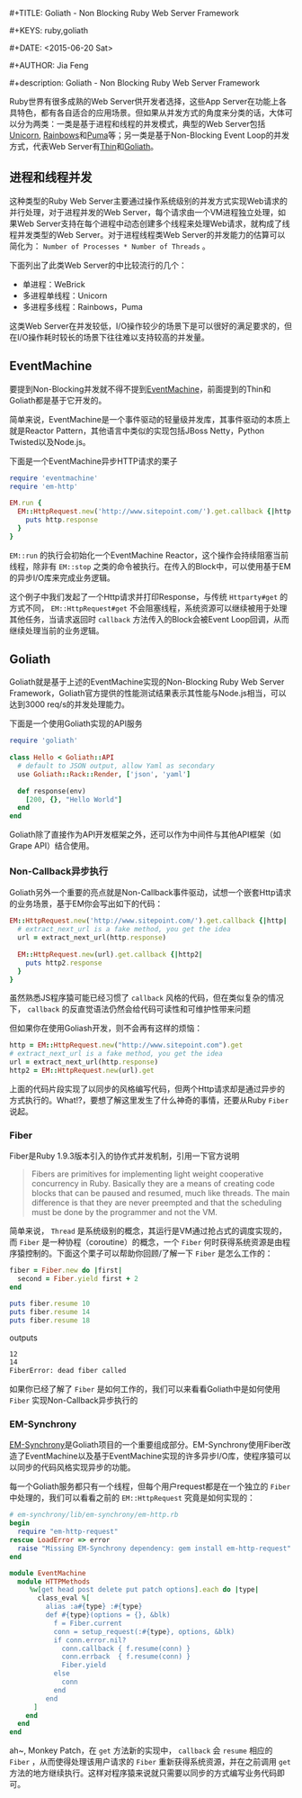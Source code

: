  #+TITLE: Goliath - Non Blocking Ruby Web Server Framework

 #+KEYS: ruby,goliath

 #+DATE: <2015-06-20 Sat>

 #+AUTHOR: Jia Feng
 
 #+description: Goliath - Non Blocking Ruby Web Server Framework

Ruby世界有很多成熟的Web Server供开发者选择，这些App Server在功能上各具特色，都有各自适合的应用场景。但如果从并发方式的角度来分类的话，大体可以分为两类：一类是基于进程和线程的并发模式，典型的Web Server包括[Unicorn](https://rubygems.org/gems/unicorn), [Rainbows](https://rubygems.org/gems/rainbows)和[Puma](https://rubygems.org/gems/puma)等；另一类是基于Non-Blocking Event Loop的并发方式，代表Web Server有[Thin](https://rubygems.org/gems/thin)和[Goliath](https://rubygems.org/gems/goliath)。

## 进程和线程并发

这种类型的Ruby Web Server主要通过操作系统级别的并发方式实现Web请求的并行处理，对于进程并发的Web Server，每个请求由一个VM进程独立处理，如果Web Server支持在每个进程中动态创建多个线程来处理Web请求，就构成了线程并发类型的Web Server。对于进程线程类Web Server的并发能力的估算可以简化为： `Number of Processes * Number of Threads` 。

下面列出了此类Web Server的中比较流行的几个：

*  单进程：WeBrick
*  多进程单线程：Unicorn
*  多进程多线程：Rainbows，Puma

这类Web Server在并发较低，I/O操作较少的场景下是可以很好的满足要求的，但在I/O操作耗时较长的场景下往往难以支持较高的并发量。

## EventMachine

要提到Non-Blocking并发就不得不提到[EventMachine](https://github.com/eventmachine/eventmachine)，前面提到的Thin和Goliath都是基于它开发的。

简单来说，EventMachine是一个事件驱动的轻量级并发库，其事件驱动的本质上就是Reactor Pattern，其他语言中类似的实现包括JBoss Netty，Python Twisted以及Node.js。

下面是一个EventMachine异步HTTP请求的栗子

```ruby
require 'eventmachine'
require 'em-http'
 
EM.run {
  EM::HttpRequest.new('http://www.sitepoint.com/').get.callback {|http|
    puts http.response
  }
}
```

`EM::run` 的执行会初始化一个EventMachine Reactor，这个操作会持续阻塞当前线程，除非有 `EM::stop` 之类的命令被执行。在传入的Block中，可以使用基于EM的异步I/O库来完成业务逻辑。

这个例子中我们发起了一个Http请求并打印Response，与传统 `Httparty#get` 的方式不同， `EM::HttpRequest#get` 不会阻塞线程，系统资源可以继续被用于处理其他任务，当请求返回时 `callback` 方法传入的Block会被Event Loop回调，从而继续处理当前的业务逻辑。

## Goliath

Goliath就是基于上述的EventMachine实现的Non-Blocking Ruby Web Server Framework，Goliath官方提供的性能测试结果表示其性能与Node.js相当，可以达到3000 req/s的并发处理能力。

下面是一个使用Goliath实现的API服务

```ruby
require 'goliath'
 
class Hello < Goliath::API
  # default to JSON output, allow Yaml as secondary
  use Goliath::Rack::Render, ['json', 'yaml']
 
  def response(env)
    [200, {}, "Hello World"]
  end
end
```

Goliath除了直接作为API开发框架之外，还可以作为中间件与其他API框架（如Grape API）结合使用。

### Non-Callback异步执行

Goliath另外一个重要的亮点就是Non-Callback事件驱动，试想一个嵌套Http请求的业务场景，基于EM你会写出如下的代码：

```ruby
EM::HttpRequest.new('http://www.sitepoint.com/').get.callback {|http|
  # extract_next_url is a fake method, you get the idea
  url = extract_next_url(http.response)
 
  EM::HttpRequest.new(url).get.callback {|http2|
    puts http2.response
  }
}
```

虽然熟悉JS程序猿可能已经习惯了 `callback` 风格的代码，但在类似复杂的情况下， `callback` 的反直觉语法仍然会给代码可读性和可维护性带来问题

但如果你在使用Goliash开发，则不会再有这样的烦恼：

```ruby
http = EM::HttpRequest.new("http://www.sitepoint.com").get
# extract_next_url is a fake method, you get the idea
url = extract_next_url(http.response)
http2 = EM::HttpRequest.new(url).get
```

上面的代码片段实现了以同步的风格编写代码，但两个Http请求却是通过异步的方式执行的。What!?，要想了解这里发生了什么神奇的事情，还要从Ruby `Fiber` 说起。

### Fiber

Fiber是Ruby 1.9.3版本引入的协作式并发机制，引用一下官方说明

> Fibers are primitives for implementing light weight cooperative concurrency in Ruby. Basically they are a means of creating code blocks that can be paused and resumed, much like threads. The main difference is that they are never preempted and that the scheduling must be done by the programmer and not the VM.

简单来说， `Thread` 是系统级别的概念，其运行是VM通过抢占式的调度实现的，而 `Fiber` 是一种协程（coroutine）的概念，一个 `Fiber` 何时获得系统资源是由程序猿控制的。下面这个栗子可以帮助你回顾/了解一下 `Fiber` 是怎么工作的：

```ruby
fiber = Fiber.new do |first|
  second = Fiber.yield first + 2
end

puts fiber.resume 10
puts fiber.resume 14
puts fiber.resume 18
```

outputs

```sh
12
14
FiberError: dead fiber called
```

如果你已经了解了 `Fiber` 是如何工作的，我们可以来看看Goliath中是如何使用 `Fiber` 实现Non-Callback异步执行的

### EM-Synchrony

[EM-Synchrony](https://github.com/igrigorik/em-synchrony)是Goliath项目的一个重要组成部分。EM-Synchrony使用Fiber改造了EventMachine以及基于EventMachine实现的许多异步I/O库，使程序猿可以以同步的代码风格实现异步的功能。

每一个Goliath服务都只有一个线程，但每个用户request都是在一个独立的 `Fiber` 中处理的，我们可以看看之前的 `EM::HttpRequest` 究竟是如何实现的：

```ruby
# em-synchrony/lib/em-synchrony/em-http.rb
begin
  require "em-http-request"
rescue LoadError => error
  raise "Missing EM-Synchrony dependency: gem install em-http-request"
end

module EventMachine
  module HTTPMethods
     %w[get head post delete put patch options].each do |type|
       class_eval %[
         alias :a#{type} :#{type}
         def #{type}(options = {}, &blk)
           f = Fiber.current
           conn = setup_request(:#{type}, options, &blk)
           if conn.error.nil?
             conn.callback { f.resume(conn) }
             conn.errback  { f.resume(conn) }
             Fiber.yield
           else
             conn
           end
         end
      ]
    end
  end
end
```

ah~, Monkey Patch，在 `get` 方法新的实现中， `callback` 会 `resume` 相应的 `Fiber` ，从而使得处理该用户请求的 `Fiber` 重新获得系统资源，并在之前调用 `get` 方法的地方继续执行。这样对程序猿来说就只需要以同步的方式编写业务代码即可。

